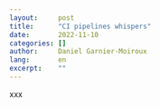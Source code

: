 ```yaml
---
layout:     post
title:      "CI pipelines whispers"
date:       2022-11-10
categories: []
author:     Daniel Garnier-Moiroux
lang:       en
excerpt:    ""
---
```


xxx